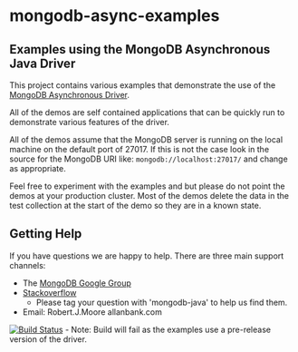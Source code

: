 mongodb-async-examples
======================

## Examples using the MongoDB Asynchronous Java Driver

This project contains various examples that demonstrate the use of the [MongoDB Asynchronous Driver](http://www.allanbank.com/mongodb-async-driver). 

All of the demos are self contained applications that can be quickly run to demonstrate various features of the driver. 

All of the demos assume that the MongoDB server is running on the local machine on the default port of 27017. If this is not the case look in the source for the MongoDB URI like: ```mongodb://localhost:27017/``` and change as appropriate.

Feel free to experiment with the examples and but please do not point the demos at your production cluster. Most of the demos delete the data in the test collection at the start of the demo so they are in a known state.

## Getting Help 

If you have questions we are happy to help. There are three main support channels:

* The [MongoDB Google Group](https://groups.google.com/forum/#!forum/mongodb-user)
* [Stackoverflow](http://stackoverflow.com/questions/tagged/mongodb-java)
  * Please tag your question with 'mongodb-java' to help us find them.
* Email: Robert.J.Moore <at> allanbank.com


[![Build Status](https://travis-ci.org/allanbank/mongodb-async-examples.svg?branch=master)](https://travis-ci.org/allanbank/mongodb-async-examples) - Note: Build will fail as the examples use a pre-release version of the driver.
